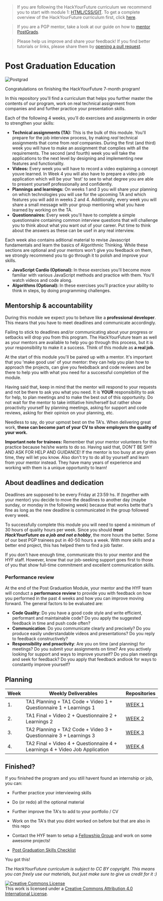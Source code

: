 > If you are following the HackYourFuture curriculum we recommend you to start with module 1: [HTML/CSS/GIT](https://github.com/HackYourFuture/HTML-CSS). To get a complete overview of the HackYourFuture curriculum first, click [here](https://github.com/HackYourFuture/curriculum).

> If you are a PGP mentor, take a look at our guide on how to [mentor PostGrads](https://github.com/HackYourFuture/post-grad-ed/blob/master/mentoringpgp.md).

> Please help us improve and share your feedback! If you find better tutorials or links, please share them by [opening a pull request](https://github.com/HackYourFuture/post-grad-ed/pulls).

# Post Graduation Education

![Postgrad](postgrad.png)

Congratulations on finishing the HackYourFuture 7-month program!

In this repository you'll find a curriculum that helps you further master the contents of our program, work on real technical assignment from companies and and further practice your presentation skills.

Each of the following 4 weeks, you'll do exercises and assignments in order to strengthen your skills:

- **Technical assignments (TA):** This is the bulk of this module. You'll prepare for the job interview process, by making _real_ technical assignments that come from _real_ companies. During the first (and third) week you will have to make an assignment that complies with all the requirements. The second (and fourth) week you will take the applications to the next level by designing and implementing new features and functionality.
- **Videos:** Every week you will have to record a video explaining a concept youve learned. In Week 4 you will also have to prepare a video job application which  will be your 'test' to see to what degree you are able to present yourself professionally and confidently.
- **Plannings and learnings:** On weeks 1 and 3 you will share your planning on which technologies you will use for the upcoming TA and which features you will add in weeks 2 and 4. Additionally, every week you will share a small message with your group mentioning what you have learned by working on the TA.
- **Questionnaires:** Every week you'll have to complete a simple questionnaire containing common interview questions that will challenge you to think about what you want out of your career. Put time to think about the answers as these can be usef in any real interview.

Each week also contains aditional material to revise Javascript fundamentals and learn the basics of Algorithmic Thinking. While these sections are optional and your mentors won't give you feedback on them, we strongly recommend you to go through it to polish and improve your skills.

- **JavaScript Cardio (Optional):** In these exercises you'll become more familiar with various JavaScript methods and practice with them. You'll watch videos and code along. 
- **Algorithms (Optional):** In these exercises you'll practice your ability to think in steps, by doing programming challenges. 

## Mentorship & accountability

During this module we expect you to behave like a **professional developer**. This means that you have to meet deadlines and communicate accordingly.

Failing to stick to deadlines and/or communicating about your progress or setbacks will drop you from this program. The HackYourFuture team as well as your mentors are available to help you go through this process, but it is your responsibility to make it a success. Think of this module as **a real job.** 

At the start of this module you'll be paired up with a mentor. It's important that you 'make good use' of your mentor: they can help you plan how to approach the projects, can give you feebdback and code reviews and be there to help you with what you need for a successful completion of the module. 

Having said that,  keep in mind that the mentor will respond to your requests and not be there to ask you what you need. It is **YOUR** responsibility to ask for help, to plan meetings and to make the best out of this opportunity. Do not wait for the mentor to take intitiative him/herself but rather show proactivity yourself by planning meetings, asking for support and code reviews, asking for their opinion on your planning, etc.

Needless to say, do your upmost best on the TA's. When delivering great work, **these can become part of your CV to show employers the quality of your work.**

**Important note for trainees:** Remember that your mentor volunteers for this practice because he/she wants to do so. Having said that, DON'T BE SHY AND ASK FOR HELP AND GUIDANCE! If the mentor is too busy at any given time, they will let you know. Also don't try to do all by yourself and learn from your mentor instead. They have many years of experience and working with them is a unique opportunity to learn!

## About deadlines and dedication

Deadlines are supposed to be every Friday at 23:59 hs. If (together with your mentor) you decide to move the deadlines to another day (maybe sunday, or monday in the following week) because that works bette that's fine as long as the new deadline is communicated in the group followed every week.

To successfully complete this module you will need to spend a minimum of 30 hours of quality hours per week.
Since you should ***treat HackYourFuture as a job and not a hobby***, the more hours the better. Some of our best PGP trainees put in 40-50 hours a week. With more skills and a better end project, this has helped them to find a job faster.

If you don’t have enough time, communicate this to your mentor and the HYF staff. However, know that our job-seeking support goes first to those of you that show full-time commitment and excellent communication skills.

### Performance review

At the end of the Post Graduation Module, your mentor and the HYF team will conduct a **performance review** to provide you with feedback on how you performed in the past 4 weeks and how you can improve moving forward. The general factors to be evaluated are:

- **Code Quality**: Do you have a good code style and write efficient, performant and maintainable code? Do you apply the suggested feedback in time and push code often?
- **Communication**: Do you communicate clearly and precisely? Do you produce easily understandable videos and presentations? Do you reply to feedback constructively?
- **Responsibility and proactivity**: Are you on time (and planning) for meetings? Do you submit your assignments on time? Are you actively looking for support and ways to improve yourself? Do you plan meetings and seek for feedback? Do you apply that feedback andlook for ways to constantly improve yourself?


## Planning

| Week | Weekly Deliverables                                                                 | Repositories               |
| ---- | ----------------------------------------------------------------------------------- | -------------------------- |
| 1.   | TA1 Planning + TA1 Code + Video 1 + Questionnaire 1 + Learnings 1                   | [WEEK 1](/Week1/README.md) |
| 2.   | TA1 Final + Video 2 + Questionnaire 2 + Learnings 2                                 | [WEEK 2](/Week2/README.md) |
| 3.   | TA2 Planning + TA2 Code + Video 3 + Questionnaire 3 + Learnings 3                   | [WEEK 3](/Week3/README.md) |
| 4.   | TA2 Final + Video 4 + Questionnaire 4 + Learnings 4 + Video Job Application         | [WEEK 4](/Week4/README.md) |

## Finished?

If you finished the program and you still havent found an internship or job, you can:
- Further practice your interviewing skills
- Do (or redo) all the optional material
- Further improve the TA's to add to your portfolio / CV
- Work on the TA's that you didnt worked on before but that are also in this repo
- Contact the HYF team to setup a [Fellowship Group](https://www.hackyourfuture.net/fellowship/) and work on some awesome projects!

- [Post Graduation Skills Checklist](checklist.md)

You got this!

_The HackYourFuture curriculum is subject to CC BY copyright. This means you can freely use our materials, but just make sure to give us credit for it :)_

<a rel="license" href="http://creativecommons.org/licenses/by/4.0/"><img alt="Creative Commons License" style="border-width:0" src="https://i.creativecommons.org/l/by/4.0/88x31.png" /></a><br />This work is licensed under a <a rel="license" href="http://creativecommons.org/licenses/by/4.0/">Creative Commons Attribution 4.0 International License</a>.

